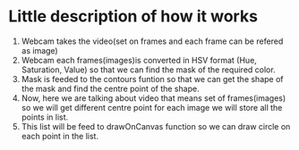 # Little description of how it works
1. Webcam takes the video(set on frames and each frame can be refered as image)
2. Webcam each frames(images)is converted in HSV format (Hue, Saturation, Value) 
   so that we can find the mask of the required color.
3. Mask is feeded to the contours funtion so that we can get the shape of the mask
   and find the centre point of the shape.
4. Now, here we are talking about video that means set of frames(images) so we will
   get different centre point for each image we will store all the points in list.
5. This list will be feed to drawOnCanvas function so we can draw circle on each point
   in the list.
